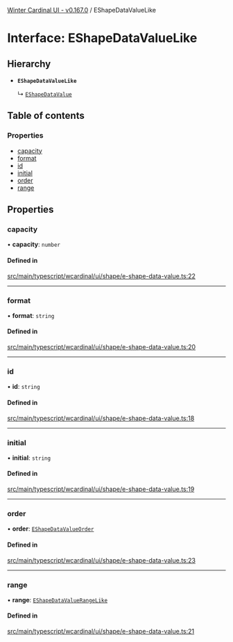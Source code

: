 [Winter Cardinal UI - v0.167.0](../index.md) / EShapeDataValueLike

# Interface: EShapeDataValueLike

## Hierarchy

- **`EShapeDataValueLike`**

  ↳ [`EShapeDataValue`](EShapeDataValue.md)

## Table of contents

### Properties

- [capacity](EShapeDataValueLike.md#capacity)
- [format](EShapeDataValueLike.md#format)
- [id](EShapeDataValueLike.md#id)
- [initial](EShapeDataValueLike.md#initial)
- [order](EShapeDataValueLike.md#order)
- [range](EShapeDataValueLike.md#range)

## Properties

### capacity

• **capacity**: `number`

#### Defined in

[src/main/typescript/wcardinal/ui/shape/e-shape-data-value.ts:22](https://github.com/winter-cardinal/winter-cardinal-ui/blob/v0.167.0/src/main/typescript/wcardinal/ui/shape/e-shape-data-value.ts#L22)

___

### format

• **format**: `string`

#### Defined in

[src/main/typescript/wcardinal/ui/shape/e-shape-data-value.ts:20](https://github.com/winter-cardinal/winter-cardinal-ui/blob/v0.167.0/src/main/typescript/wcardinal/ui/shape/e-shape-data-value.ts#L20)

___

### id

• **id**: `string`

#### Defined in

[src/main/typescript/wcardinal/ui/shape/e-shape-data-value.ts:18](https://github.com/winter-cardinal/winter-cardinal-ui/blob/v0.167.0/src/main/typescript/wcardinal/ui/shape/e-shape-data-value.ts#L18)

___

### initial

• **initial**: `string`

#### Defined in

[src/main/typescript/wcardinal/ui/shape/e-shape-data-value.ts:19](https://github.com/winter-cardinal/winter-cardinal-ui/blob/v0.167.0/src/main/typescript/wcardinal/ui/shape/e-shape-data-value.ts#L19)

___

### order

• **order**: [`EShapeDataValueOrder`](../index.md#eshapedatavalueorder)

#### Defined in

[src/main/typescript/wcardinal/ui/shape/e-shape-data-value.ts:23](https://github.com/winter-cardinal/winter-cardinal-ui/blob/v0.167.0/src/main/typescript/wcardinal/ui/shape/e-shape-data-value.ts#L23)

___

### range

• **range**: [`EShapeDataValueRangeLike`](EShapeDataValueRangeLike.md)

#### Defined in

[src/main/typescript/wcardinal/ui/shape/e-shape-data-value.ts:21](https://github.com/winter-cardinal/winter-cardinal-ui/blob/v0.167.0/src/main/typescript/wcardinal/ui/shape/e-shape-data-value.ts#L21)
